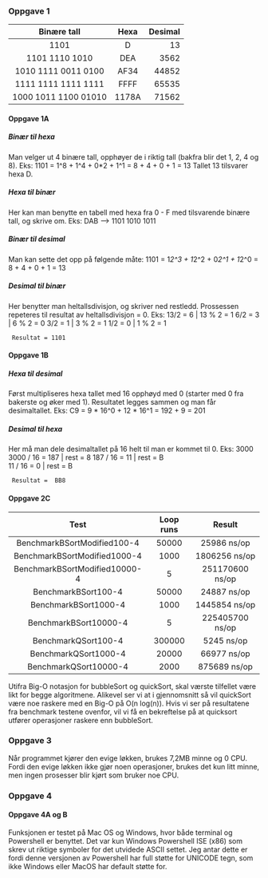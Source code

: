 ### Oppgave 1

| Binære tall         | Hexa          | Desimal  |
|:-------------------:|:-------------:| --------:|
|       1101          |       D       |    13    |
| 1101 1110 1010      |      DEA      |   3562   |
| 1010 1111 0011 0100 |      AF34     |   44852  |
| 1111 1111 1111 1111 |      FFFF     |   65535  |
| 1000 1011 1100 01010|     1178A     |   71562  |

#### Oppgave 1A
##### Binær til hexa
Man velger ut 4 binære tall, opphøyer de i riktig tall (bakfra blir det 1, 2, 4 og 8). 
Eks: 1101 = 1^8 + 1^4 + 0*2 + 1^1 = 8 + 4 + 0 + 1 = 13
Tallet 13 tilsvarer hexa D. 

##### Hexa til binær
Her kan man benytte en tabell med hexa fra 0 - F med tilsvarende binære tall, og skrive om. 
Eks: DAB --> 1101 1010 1011

##### Binær til desimal
Man kan sette det opp på følgende måte: 
1101 = 1*2^3 + 1*2^2 + 0*2^1 + 1*2^0
     = 8 + 4 + 0 + 1
     = 13
     
##### Desimal til binær
Her benytter man heltallsdivisjon, og skriver ned restledd. Prossessen repeteres til resultat av heltallsdivisjon = 0. 
Eks: 
13/2 = 6 | 13 % 2 = 1
6/2 = 3  | 6 % 2 = 0
3/2 = 1  | 3 % 2 = 1
1/2 = 0  | 1 % 2 = 1

     Resultat = 1101 

#### Oppgave 1B
##### Hexa til desimal 
Først multipliseres hexa tallet med 16 opphøyd med 0 (starter med 0 fra bakerste og øker med 1). Resultatet legges sammen og man får desimaltallet. 
Eks: C9 = 9 * 16^0 + 12 * 16^1 = 192 + 9 = 201

##### Desimal til hexa
Her må man dele desimaltallet på 16 helt til man er kommet til 0. 
Eks: 3000
     3000 / 16 = 187 | rest = 8 
     187 / 16 = 11   | rest = B       
     11 / 16 = 0     | rest = B
     
     Resultat =  BB8
     
#### Oppgave 2C

|  Test                            |    Loop runs       |    Result      |
|:--------------------------------:|:------------------:|:--------------:|
|BenchmarkBSortModified100-4       |         50000      |   25986 ns/op  |
|BenchmarkBSortModified1000-4      |         1000       |  1806256 ns/op |
|BenchmarkBSortModified10000-4     |             5      | 251170600 ns/op|
|BenchmarkBSort100-4               |         50000      |   24887 ns/op  |
|BenchmarkBSort1000-4              |          1000      |  1445854 ns/op |
|BenchmarkBSort10000-4             |             5      | 225405700 ns/op|
|BenchmarkQSort100-4               |        300000      |   5245 ns/op   |
|BenchmarkQSort1000-4              |         20000      |   66977 ns/op  |
|BenchmarkQSort10000-4             |          2000      |   875689 ns/op |

Utifra Big-O notasjon for bubbleSort og quickSort, skal værste tilfellet være likt for begge algoritmene. Alikevel ser vi at i gjennomsnitt så vil quickSort være noe raskere med en Big-O på O(n log(n)). Hvis vi ser på resultatene fra benchmark testene ovenfor, vil vi få en bekreftelse på at quicksort utfører operasjoner raskere enn bubbleSort. 

### Oppgave 3
Når programmet kjører den evige løkken, brukes 7,2MB minne og 0 CPU. Fordi den evige løkken ikke gjør noen operasjoner, brukes det kun litt minne, men ingen prosesser blir kjørt som bruker noe CPU. 

### Oppgave 4
#### Oppgave 4A og B
Funksjonen er testet på Mac OS og Windows, hvor både terminal og Powershell er benyttet. Det var kun Windows Powershell ISE (x86) som skrev ut riktige symboler for det utvidede ASCII settet. Jeg antar dette er fordi denne versjonen av Powershell har full støtte for UNICODE tegn, som ikke Windows eller MacOS har default støtte for. 




